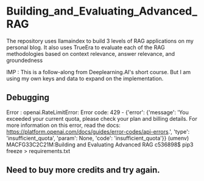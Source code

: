 # Building_and_Evaluating_Advanced_RAG
The repository uses llamaindex to build 3 levels of RAG applications on my personal blog. It also uses TrueEra to evaluate each of the RAG methodologies based on context relevance, answer relevance, and groundedness

IMP : This is a follow-along from Deeplearning.AI's short course. But I am using my own keys and data to expand on the implementation. 


Debugging 
------------------------------
Error : 
openai.RateLimitError: Error code: 429 - {'error': {'message': 'You exceeded your current quota, please check your plan and billing details. For more information on this error, read the docs: https://platform.openai.com/docs/guides/error-codes/api-errors.', 'type': 'insufficient_quota', 'param': None, 'code': 'insufficient_quota'}}
(umenv) MACFG33C2C21M:Building and Evaluating Advanced RAG c536898$ pip3 freeze > requirements.txt

Need to buy more credits and try again. 
------------------------------
